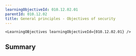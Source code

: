 ```yaml
---
learningObjectiveId: 010.12.02.01
parentId: 010.12.02
title: General principles - Objectives of security
---
```


```tsx eval
<LearningOBjectives learningObjectiveId={010.12.02.01} />
```

## Summary
